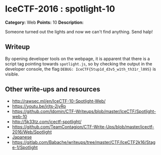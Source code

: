 # IceCTF-2016 : spotlight-10

**Category:** Web
**Points:** 10
**Description:**

Someone turned out the lights and now we can't find anything. Send halp!

## Writeup

By opening developer tools on the webpage, it is apparent that there is a script tag pointing towards `spotlight.js`, so by checking the output in the developer console, the flag `DEBUG: IceCTF{5tup1d_d3v5_w1th_th31r_l095}` is visible.

## Other write-ups and resources

* http://rawsec.ml/en/IceCTF-10-Spotlight-Web/
* https://youtu.be/jrjts-2jvRo
* https://github.com/Idomin/CTF-Writeups/blob/master/IceCTF/Spotlight-web-10
* http://5k33tz.com/icectf-spotlight/
* https://github.com/TeamContagion/CTF-Write-Ups/blob/master/icectf-2016/Web/Spotlight
* [Japanese](https://ctftime.org/writeup/3804)
* https://gitlab.com/Babache/writeups/tree/master/CTF/IceCTF2k16/Stage-1/Spotlight
